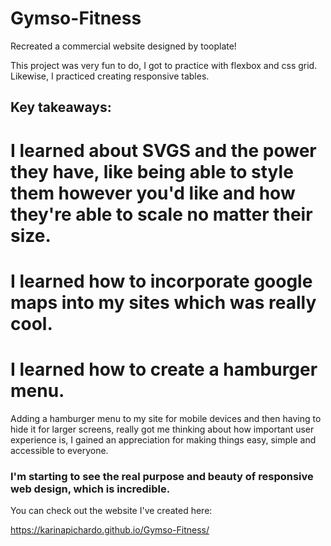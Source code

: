 # Gymso-Fitness

Recreated a commercial website designed by tooplate!
 
This project was very fun to do, I got to practice with flexbox and css grid. Likewise, I practiced creating responsive tables. 

## Key takeaways:

# I learned about SVGS and the power they have, like being able to style them however you'd like and how they're able to scale no matter their size.

# I learned how to incorporate google maps into my sites which was really cool.

# I learned how to create a hamburger menu.

Adding a hamburger menu to my site for mobile devices and then having to hide it for larger screens, really got me thinking about how important user experience is, I gained an appreciation for making things easy, simple and accessible to everyone.

### I'm starting to see the real purpose and beauty of responsive web design, which is incredible.



You can check out the website I've created here:
 
https://karinapichardo.github.io/Gymso-Fitness/
